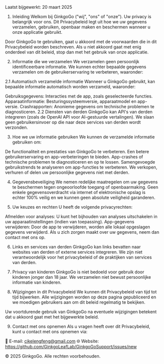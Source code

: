 Laatst bijgewerkt: 20 maart 2025

1. Inleiding
Welkom bij GinkgoGo ("wij", "ons" of "onze"). Uw privacy is belangrijk voor ons. Dit Privacybeleid legt uit hoe we uw gegevens verzamelen, gebruiken, openbaar maken en beschermen wanneer u onze applicatie gebruikt.

Door GinkgoGo te gebruiken, gaat u akkoord met de voorwaarden die in dit Privacybeleid worden beschreven. Als u niet akkoord gaat met enig onderdeel van dit beleid, stop dan met het gebruik van onze applicatie.

2. Informatie die we verzamelen
We verzamelen geen persoonlijk identificeerbare informatie. We kunnen echter bepaalde gegevens verzamelen om de gebruikerservaring te verbeteren, waaronder:

2.1 Automatisch verzamelde informatie
Wanneer u GinkgoGo gebruikt, kan bepaalde informatie automatisch worden verzameld, waaronder:

Gebruiksgegevens: Interacties met de app, zoals geselecteerde functies.
Apparaatinformatie: Besturingssysteemversie, apparaatmodel en app-versie.
Crashrapporten: Anonieme gegevens om technische problemen te diagnosticeren.
2.2 Diensten van derden
GinkgoGo kan API's van derden integreren (zoals de OpenAI API voor AI-gestuurde vertalingen). We slaan geen gebruikersinvoer op die naar deze services van derden wordt verzonden.

3. Hoe we uw informatie gebruiken
We kunnen de verzamelde informatie gebruiken om:

De functionaliteit en prestaties van GinkgoGo te verbeteren.
Een betere gebruikerservaring en app-verbeteringen te bieden.
App-crashes of technische problemen te diagnosticeren en op te lossen.
Samengevoegde gebruikstrends te analyseren om app-functies te verbeteren.
We verkopen, verhuren of delen uw persoonlijke gegevens niet met derden.

4. Gegevensbeveiliging
We nemen redelijke maatregelen om uw gegevens te beschermen tegen ongeoorloofde toegang of openbaarmaking. Geen enkele gegevensoverdracht via internet of elektronische opslag is echter 100% veilig en we kunnen geen absolute veiligheid garanderen.

5. Uw keuzes en rechten
U heeft de volgende privacyrechten:

Afmelden voor analyses: U kunt het bijhouden van analyses uitschakelen in uw apparaatinstellingen (indien van toepassing).
App-gegevens verwijderen: Door de app te verwijderen, worden alle lokaal opgeslagen gegevens verwijderd.
Als u zich zorgen maakt over uw gegevens, neem dan contact met ons op.

6. Links en services van derden
GinkgoGo kan links bevatten naar websites van derden of externe services integreren. We zijn niet verantwoordelijk voor het privacybeleid of de praktijken van services van derden.

7. Privacy van kinderen
GinkgoGo is niet bedoeld voor gebruik door kinderen jonger dan 18 jaar. We verzamelen niet bewust persoonlijke informatie van kinderen.

8. Wijzigingen in dit Privacybeleid
We kunnen dit Privacybeleid van tijd tot tijd bijwerken. Alle wijzigingen worden op deze pagina gepubliceerd en we moedigen gebruikers aan om dit beleid regelmatig te bekijken.

Uw voortdurende gebruik van GinkgoGo na eventuele wijzigingen betekent dat u akkoord gaat met het bijgewerkte beleid.

9. Contact met ons opnemen
Als u vragen heeft over dit Privacybeleid, kunt u contact met ons opnemen via:

📧 E-mail: cikelengfeng@gmail.com
🌐 Website: https://github.com/GinkgoLeafLab/GinkgoGoSupport/issues/new

© 2025 GinkgoGo. Alle rechten voorbehouden.